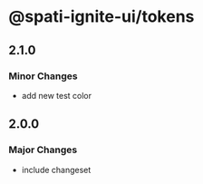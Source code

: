 # @spati-ignite-ui/tokens

## 2.1.0

### Minor Changes

- add new test color

## 2.0.0

### Major Changes

- include changeset
